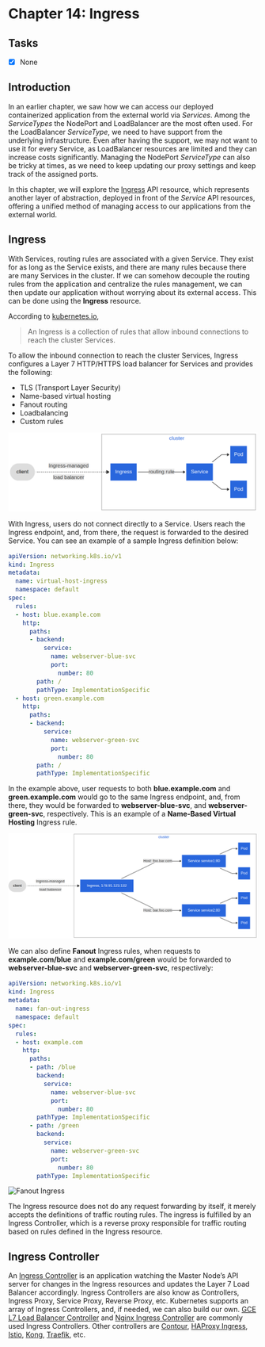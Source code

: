 # Chapter 14: Ingress

## Tasks
- [x] None

## Introduction

In an earlier chapter, we saw how we can access our deployed containerized application from the external world via *Services*. Among the *ServiceTypes* the NodePort and LoadBalancer are the most often used. For the LoadBalancer *ServiceType*, we need to have support from the underlying infrastructure. Even after having the support, we may not want to use it for every Service, as LoadBalancer resources are limited and they can increase costs significantly. Managing the NodePort *ServiceType* can also be tricky at times, as we need to keep updating our proxy settings and keep track of the assigned ports.

In this chapter, we will explore the [Ingress](https://kubernetes.io/docs/concepts/services-networking/ingress) API resource, which represents another layer of abstraction, deployed in front of the *Service* API resources, offering a unified method of managing access to our applications from the external world.

## Ingress

With Services, routing rules are associated with a given Service. They exist for as long as the Service exists, and there are many rules because there are many Services in the cluster. If we can somehow decouple the routing rules from the application and centralize the rules management, we can then update our application without worrying about its external access. This can be done using the **Ingress** resource.

According to [kubernetes.io](https://kubernetes.io/docs/concepts/services-networking/ingress),

>An Ingress is a collection of rules that allow inbound connections to reach the cluster Services.

To allow the inbound connection to reach the cluster Services, Ingress configures a Layer 7 HTTP/HTTPS load balancer for Services and provides the following:
* TLS (Transport Layer Security)
* Name-based virtual hosting
* Fanout routing
* Loadbalancing
* Custom rules

![Ingress](./img/img_0.png)

With Ingress, users do not connect directly to a Service. Users reach the Ingress endpoint, and, from there, the request is forwarded to the desired Service. You can see an example of a sample Ingress definition below:

```yaml
apiVersion: networking.k8s.io/v1
kind: Ingress
metadata:
  name: virtual-host-ingress
  namespace: default
spec:
  rules:
  - host: blue.example.com
    http:
      paths:
      - backend:
          service:
            name: webserver-blue-svc
            port:
              number: 80
        path: /
        pathType: ImplementationSpecific
  - host: green.example.com
    http:
      paths:
      - backend:
          service:
            name: webserver-green-svc
            port:
              number: 80
        path: /
        pathType: ImplementationSpecific
```

In the example above, user requests to both **blue.example.com** and **green.example.com** would go to the same Ingress endpoint, and, from there, they would be forwarded to **webserver-blue-svc**, and **webserver-green-svc**, respectively. This is an example of a **Name-Based Virtual Hosting** Ingress rule.

![Name-Based Virtual Hosting Ingress](./img/img_1.png)

We can also define **Fanout** Ingress rules, when requests to **example.com/blue** and **example.com/green** would be forwarded to **webserver-blue-svc** and **webserver-green-svc**, respectively:

```yaml
apiVersion: networking.k8s.io/v1
kind: Ingress
metadata:
  name: fan-out-ingress
  namespace: default
spec:
  rules:
  - host: example.com
    http:
      paths:
      - path: /blue
        backend:
          service:
            name: webserver-blue-svc
            port:
              number: 80
        pathType: ImplementationSpecific
      - path: /green
        backend:
          service:
            name: webserver-green-svc
            port:
              number: 80
        pathType: ImplementationSpecific
```

![Fanout Ingress](./img/img_2.png)

The Ingress resource does not do any request forwarding by itself, it merely accepts the definitions of traffic routing rules. The ingress is fulfilled by an Ingress Controller, which is a reverse proxy responsible for traffic routing based on rules defined in the Ingress resource.

## Ingress Controller

An [Ingress Controller](https://kubernetes.io/docs/concepts/services-networking/ingress-controllers) is an application watching the Master Node’s API server for changes in the Ingress resources and updates the Layer 7 Load Balancer accordingly. Ingress Controllers are also know as Controllers, Ingress Proxy, Service Proxy, Reverse Proxy, etc. Kubernetes supports an array of Ingress Controllers, and, if needed, we can also build our own. [GCE L7 Load Balancer Controller](https://github.com/kubernetes/ingress-gce/blob/master/README.md) and [Nginx Ingress Controller](https://github.com/kubernetes/ingress-nginx/blob/master/README.md) are commonly used Ingress Controllers. Other controllers are [Contour](https://projectcontour.io), [HAProxy Ingress](https://haproxy-ingress.github.io), [Istio](https://istio.io/latest/docs/tasks/traffic-management/ingress), [Kong](https://konghq.com), [Traefik](https://traefik.io), etc.

